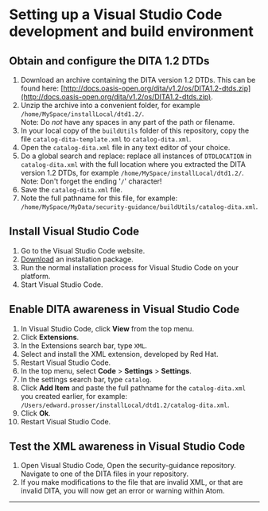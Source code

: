 # Setting up a Visual Studio Code development and build environment

## Obtain and configure the DITA 1.2 DTDs

1. Download an archive containing the DITA version 1.2 DTDs. This can be found here: [http://docs.oasis-open.org/dita/v1.2/os/DITA1.2-dtds.zip](http://docs.oasis-open.org/dita/v1.2/os/DITA1.2-dtds.zip).
2. Unzip the archive into a convenient folder, for example `/home/MySpace/installLocal/dtd1.2/`.<br/>Note: Do _not_ have any spaces in any part of the path or filename.
3. In your local copy of the `buildUtils` folder of this repository, copy the file `catalog-dita-template.xml` to `catalog-dita.xml`.
4. Open the `catalog-dita.xml` file in any text editor of your choice.
5. Do a global search and replace: replace all instances of `DTDLOCATION` in `catalog-dita.xml` with the full location where you extracted the DITA version 1.2 DTDs, for example `/home/MySpace/installLocal/dtd1.2/`.<br/>Note: Don't forget the ending '`/`' character!
6. Save the `catalog-dita.xml` file.
7. Note the full pathname for this file, for example: `/home/MySpace/MyData/security-guidance/buildUtils/catalog-dita.xml`.

## Install Visual Studio Code

1. Go to the Visual Studio Code website.
2. [Download](https://code.visualstudio.com/download) an installation package.
3. Run the normal installation process for Visual Studio Code on your platform.
4. Start Visual Studio Code.


## Enable DITA awareness in Visual Studio Code

1. In Visual Studio Code, click **View** from the top menu.
2. Click **Extensions**.
3. In the Extensions search bar, type `XML`. 
4. Select and install the XML extension, developed by Red Hat.
5. Restart Visual Studio Code.
6. In the top menu, select **Code** > **Settings** > **Settings**.
7. In the settings search bar, type `catalog`.
8. Click **Add Item** and paste the full pathname for the `catalog-dita.xml` you created earlier, for example: `/Users/edward.prosser/installLocal/dtd1.2/catalog-dita.xml`.
9. Click **Ok**.
10. Restart Visual Studio Code.


## Test the XML awareness in Visual Studio Code

1. Open Visual Studio Code, Open the security-guidance repository. Navigate to one of the DITA files in your repository.
2. If you make modifications to the file that are invalid XML, or that are invalid DITA, you will now get an error or warning within Atom.


---

<!--
Fairly sure this instruction is now redundant, but keeping it here in a comment just in case we need to refer to it later.

Under the `core:` settings, add an entry that reads:
```
customFileTypes:
      "text.xml": [
        "dita"
        "ditamap"
        "ditaval"
  ]
```

>